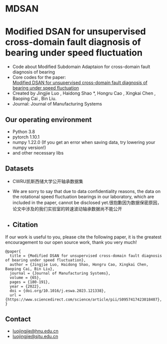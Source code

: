 # MDSAN
# Modified DSAN for unsupervised cross-domain fault diagnosis of bearing under speed fluctuation
* Code about Modified Subdomain Adaptaion for cross-domain fault diagnosis of bearing
* Core codes for the paper:
<br> [Modified DSAN for unsupervised cross-domain fault diagnosis of bearing under speed fluctuation](https://www.sciencedirect.com/science/article/pii/S0278612522001455?dgcid=coauthor)
* Created by Jingjie Luo , Haidong Shao *, Hongru Cao , Xingkai Chen , Baoping Cai , Bin Liu.
* Journal: Journal of Manufacturing Systems



## Our operating environment
* Python 3.8
* pytorch  1.10.1
* numpy  1.22.0 (If you get an error when saving data, try lowering your numpy version!)
* and other necessary libs

## Datasets
* CWRU凯斯西储大学公开轴承数据集
* We are sorry to say that due to data confidentiality reasons, the data on the rotational speed fluctuation bearings in our laboratory, which are included in the paper, cannot be disclosed yet.很抱歉因为数据保密原因，论文中涉及的我们实验室的转速波动轴承数据尚不能公开

* ## Citation
If our work is useful to you, please cite the following paper, it is the greatest encouragement to our open source work, thank you very much!
```
@paper{
  title = {Modified DSAN for unsupervised cross-domain fault diagnosis of bearing under speed fluctuation},
  author = {Jingjie Luo, Haidong Shao, Hongru Cao, Xingkai Chen, Baoping Cai, Bin Liu},
  journal = {Journal of Manufacturing Systems},
  volume = {65},
  pages = {180-191},
  year = {2022},
  doi = {doi.org/10.1016/j.eswa.2023.121338},
  url = {https://www.sciencedirect.com/science/article/pii/S0957417423018407},
}
```

## Contact
- luojingjie@hnu.edu.cn
- luojingjie@sjtu.edu.cn
